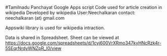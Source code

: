 #Tamilnadu Panchayat
Google Apps script Code used for article creation in wikipedia
Developed by wikipedia User:Neechalkaran 
contact: neechalkaran (at) gmail.com 

Appswiki library is used for wikipedia intraction.

Data is shared in Spreadsheet. Sheet can be viewed at 
https://docs.google.com/spreadsheets/d/1cyj600VrXRmo347kyHNcRzk4r-5SEqrNrdyWNZpR_I0/view
